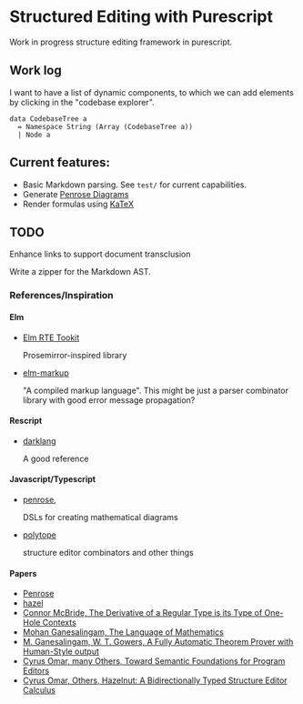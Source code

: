 # Structured Editing with Purescript

Work in progress structure editing framework in purescript.

## Work log

I want to have a list of dynamic components, to which we can add elements by clicking in the "codebase explorer".

```
data CodebaseTree a
  = Namespace String (Array (CodebaseTree a))
  | Node a
```

## Current features:

* Basic Markdown parsing. See `test/` for current capabilities.
* Generate [Penrose Diagrams](https://penrose.cs.cmu.edu)
* Render formulas using [KaTeX](https://katex.org)

## TODO

Enhance links to support document transclusion

Write a zipper for the Markdown AST.

### References/Inspiration

#### Elm 

* [Elm RTE Tookit](https://github.com/mweiss/elm-rte-toolkit)

  Prosemirror-inspired library

* [elm-markup](https://github.com/mdgriffith/elm-markup)  

  "A compiled markup language". This might be just a parser combinator 
  library with good error message propagation?

#### Rescript

* [darklang](https://github.com/darklang/classic-dark)

  A good reference

#### Javascript/Typescript

* [penrose](https://github.com/penrose/penrose),

  DSLs for creating mathematical diagrams

* [polytope](https://github.com/vezwork/Polytope)

  structure editor combinators and other things

#### Papers

* [Penrose](https://penrose.cs.cmu.edu/media/Penrose_SIGGRAPH2020a.pdf)
* [hazel](https://github.com/hazelgrove/hazel)
* [Connor McBride, The Derivative of a Regular Type is its Type of One-Hole Contexts](http://strictlypositive.org/diff.pdf)
* [Mohan Ganesalingam, The Language of Mathematics]()
* [M. Ganesalingam, W. T. Gowers, A Fully Automatic Theorem Prover with Human-Style output]()
* [Cyrus Omar, many Others, Toward Semantic Foundations for Program Editors](https://arxiv.org/pdf/1703.08694.pdf)
* [Cyrus Omar, Others, Hazelnut: A Bidirectionally Typed Structure Editor Calculus](https://arxiv.org/pdf/1703.08694.pdf)